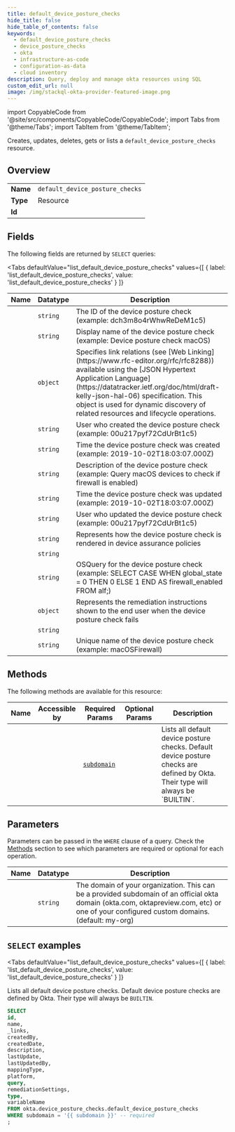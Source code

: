 ```yaml
--- 
title: default_device_posture_checks
hide_title: false
hide_table_of_contents: false
keywords:
  - default_device_posture_checks
  - device_posture_checks
  - okta
  - infrastructure-as-code
  - configuration-as-data
  - cloud inventory
description: Query, deploy and manage okta resources using SQL
custom_edit_url: null
image: /img/stackql-okta-provider-featured-image.png
---
```


import CopyableCode from '@site/src/components/CopyableCode/CopyableCode';
import Tabs from '@theme/Tabs';
import TabItem from '@theme/TabItem';

Creates, updates, deletes, gets or lists a <code>default_device_posture_checks</code> resource.

## Overview
<table><tbody>
<tr><td><b>Name</b></td><td><code>default_device_posture_checks</code></td></tr>
<tr><td><b>Type</b></td><td>Resource</td></tr>
<tr><td><b>Id</b></td><td><CopyableCode code="okta.device_posture_checks.default_device_posture_checks" /></td></tr>
</tbody></table>

## Fields

The following fields are returned by `SELECT` queries:

<Tabs
    defaultValue="list_default_device_posture_checks"
    values={[
        { label: 'list_default_device_posture_checks', value: 'list_default_device_posture_checks' }
    ]}
>
<TabItem value="list_default_device_posture_checks">

<table>
<thead>
    <tr>
    <th>Name</th>
    <th>Datatype</th>
    <th>Description</th>
    </tr>
</thead>
<tbody>
<tr>
    <td><CopyableCode code="id" /></td>
    <td><code>string</code></td>
    <td>The ID of the device posture check (example: dch3m8o4rWhwReDeM1c5)</td>
</tr>
<tr>
    <td><CopyableCode code="name" /></td>
    <td><code>string</code></td>
    <td>Display name of the device posture check (example: Device posture check macOS)</td>
</tr>
<tr>
    <td><CopyableCode code="_links" /></td>
    <td><code>object</code></td>
    <td>Specifies link relations (see [Web Linking](https://www.rfc-editor.org/rfc/rfc8288)) available using the [JSON Hypertext Application Language](https://datatracker.ietf.org/doc/html/draft-kelly-json-hal-06) specification. This object is used for dynamic discovery of related resources and lifecycle operations.</td>
</tr>
<tr>
    <td><CopyableCode code="createdBy" /></td>
    <td><code>string</code></td>
    <td>User who created the device posture check (example: 00u217pyf72CdUrBt1c5)</td>
</tr>
<tr>
    <td><CopyableCode code="createdDate" /></td>
    <td><code>string</code></td>
    <td>Time the device posture check was created (example: 2019-10-02T18:03:07.000Z)</td>
</tr>
<tr>
    <td><CopyableCode code="description" /></td>
    <td><code>string</code></td>
    <td>Description of the device posture check (example: Query macOS devices to check if firewall is enabled)</td>
</tr>
<tr>
    <td><CopyableCode code="lastUpdate" /></td>
    <td><code>string</code></td>
    <td>Time the device posture check was updated (example: 2019-10-02T18:03:07.000Z)</td>
</tr>
<tr>
    <td><CopyableCode code="lastUpdatedBy" /></td>
    <td><code>string</code></td>
    <td>User who updated the device posture check (example: 00u217pyf72CdUrBt1c5)</td>
</tr>
<tr>
    <td><CopyableCode code="mappingType" /></td>
    <td><code>string</code></td>
    <td>Represents how the device posture check is rendered in device assurance policies</td>
</tr>
<tr>
    <td><CopyableCode code="platform" /></td>
    <td><code>string</code></td>
    <td></td>
</tr>
<tr>
    <td><CopyableCode code="query" /></td>
    <td><code>string</code></td>
    <td>OSQuery for the device posture check (example: SELECT CASE WHEN global_state = 0 THEN 0 ELSE 1 END AS firewall_enabled FROM  alf;)</td>
</tr>
<tr>
    <td><CopyableCode code="remediationSettings" /></td>
    <td><code>object</code></td>
    <td>Represents the remediation instructions shown to the end user when the device posture check fails</td>
</tr>
<tr>
    <td><CopyableCode code="type" /></td>
    <td><code>string</code></td>
    <td></td>
</tr>
<tr>
    <td><CopyableCode code="variableName" /></td>
    <td><code>string</code></td>
    <td>Unique name of the device posture check (example: macOSFirewall)</td>
</tr>
</tbody>
</table>
</TabItem>
</Tabs>

## Methods

The following methods are available for this resource:

<table>
<thead>
    <tr>
    <th>Name</th>
    <th>Accessible by</th>
    <th>Required Params</th>
    <th>Optional Params</th>
    <th>Description</th>
    </tr>
</thead>
<tbody>
<tr>
    <td><a href="#list_default_device_posture_checks"><CopyableCode code="list_default_device_posture_checks" /></a></td>
    <td><CopyableCode code="select" /></td>
    <td><a href="#parameter-subdomain"><code>subdomain</code></a></td>
    <td></td>
    <td>Lists all default device posture checks. Default device posture checks are defined by Okta. Their type will always be `BUILTIN`.</td>
</tr>
</tbody>
</table>

## Parameters

Parameters can be passed in the `WHERE` clause of a query. Check the [Methods](#methods) section to see which parameters are required or optional for each operation.

<table>
<thead>
    <tr>
    <th>Name</th>
    <th>Datatype</th>
    <th>Description</th>
    </tr>
</thead>
<tbody>
<tr id="parameter-subdomain">
    <td><CopyableCode code="subdomain" /></td>
    <td><code>string</code></td>
    <td>The domain of your organization. This can be a provided subdomain of an official okta domain (okta.com, oktapreview.com, etc) or one of your configured custom domains. (default: my-org)</td>
</tr>
</tbody>
</table>

## `SELECT` examples

<Tabs
    defaultValue="list_default_device_posture_checks"
    values={[
        { label: 'list_default_device_posture_checks', value: 'list_default_device_posture_checks' }
    ]}
>
<TabItem value="list_default_device_posture_checks">

Lists all default device posture checks. Default device posture checks are defined by Okta. Their type will always be `BUILTIN`.

```sql
SELECT
id,
name,
_links,
createdBy,
createdDate,
description,
lastUpdate,
lastUpdatedBy,
mappingType,
platform,
query,
remediationSettings,
type,
variableName
FROM okta.device_posture_checks.default_device_posture_checks
WHERE subdomain = '{{ subdomain }}' -- required
;
```
</TabItem>
</Tabs>
